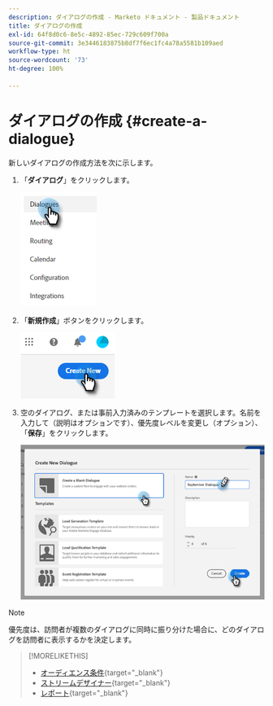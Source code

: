 ```yaml
---
description: ダイアログの作成 - Marketo ドキュメント - 製品ドキュメント
title: ダイアログの作成
exl-id: 64f8d0c6-8e5c-4892-85ec-729c609f700a
source-git-commit: 3e3446183875b8df7f6ec1fc4a78a5581b109aed
workflow-type: ht
source-wordcount: '73'
ht-degree: 100%

---
```


# ダイアログの作成 {#create-a-dialogue}

新しいダイアログの作成方法を次に示します。

1. 「**ダイアログ**」をクリックします。

   ![](assets/create-a-dialogue-1.png)

1. 「**新規作成**」ボタンをクリックします。

   ![](assets/create-a-dialogue-2.png)

1. 空のダイアログ、または事前入力済みのテンプレートを選択します。名前を入力して（説明はオプションです）、優先度レベルを変更し（オプション）、「**保存**」をクリックします。

   ![](assets/create-a-dialogue-3.png)

>[!NOTE]
>
>優先度は、訪問者が複数のダイアログに同時に振り分けた場合に、どのダイアログを訪問者に表示するかを決定します。

>[!MORELIKETHIS]
>
>* [オーディエンス条件](/help/marketo/product-docs/demand-generation/dynamic-chat/dialogues/audience-criteria.md){target="_blank"}
>* [ストリームデザイナー](/help/marketo/product-docs/demand-generation/dynamic-chat/dialogues/stream-designer.md){target="_blank"}
>* [レポート](/help/marketo/product-docs/demand-generation/dynamic-chat/dialogues/reports.md){target="_blank"}

